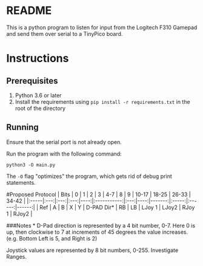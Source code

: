 # README

This is a python program to listen for input from the Logitech F310 Gamepad and
send them over serial to a TinyPico board. 


# Instructions
## Prerequisites
1. Python 3.6 or later
2. Install the requirements using `pip install -r requirements.txt` in the root of the directory

## Running
Ensure that the serial port is not already open.

Run the program with the following command:
```
python3 -O main.py
```
The `-O` flag "optimizes" the program, which gets rid of debug print statements.


#Proposed Protocol
| Bits |  0  |  1  |  2  |   3 |     4-7     |  8  |   9 |  10-17 | 18-25 | 26-33  | 34-42 |
|:-----|:---:|:---:|:---:|----:|:-----------:|:---:|----:|-------:|:-----:|:------:|------:|
| Ref  |  A  |  B  |  X  |   Y | D-PAD Dir\* | RB  |  LB | LJoy 1 | LJoy2 | RJoy 1 | RJoy2 |

###Notes
\* D-Pad direction is represented by a 4 bit number, 0-7.
Here 0 is up, then clockwise to 7 at increments of 45 degrees
the value increases. (e.g. Bottom Left is 5, and Right is 2)


Joystick values are represented by 8 bit numbers, 0-255. 
Investigate Ranges.